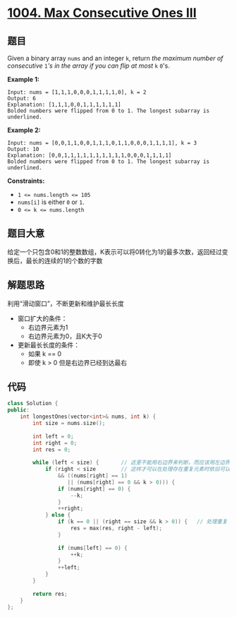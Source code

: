 # [1004. Max Consecutive Ones III](https://leetcode.com/problems/max-consecutive-ones-iii/)

## 题目

Given a binary array `nums` and an integer `k`, return *the maximum number of consecutive* `1`*'s in the array if you can flip at most* `k` `0`'s.

 

**Example 1:**

```
Input: nums = [1,1,1,0,0,0,1,1,1,1,0], k = 2
Output: 6
Explanation: [1,1,1,0,0,1,1,1,1,1,1]
Bolded numbers were flipped from 0 to 1. The longest subarray is underlined.
```

**Example 2:**

```
Input: nums = [0,0,1,1,0,0,1,1,1,0,1,1,0,0,0,1,1,1,1], k = 3
Output: 10
Explanation: [0,0,1,1,1,1,1,1,1,1,1,1,0,0,0,1,1,1,1]
Bolded numbers were flipped from 0 to 1. The longest subarray is underlined.
```

 

**Constraints:**

- `1 <= nums.length <= 105`
- `nums[i]` is either `0` or `1`.
- `0 <= k <= nums.length`

## 题目大意

给定一个只包含0和1的整数数组，K表示可以将0转化为1的最多次数，返回经过变换后，最长的连续的1的个数的字数

## 解题思路

利用“滑动窗口”，不断更新和维护最长长度

* 窗口扩大的条件：
  * 右边界元素为1
  * 右边界元素为0，且K大于0
* 更新最长长度的条件：
  * 如果 k == 0
  * 即使 k > 0 但是右边界已经到达最右

## 代码

````c++
class Solution {
public:
    int longestOnes(vector<int>& nums, int k) {
        int size = nums.size();
        
        int left = 0;
        int right = 0;
        int res = 0;
        
        while (left < size) {		// 这里不能用右边界来判断，而应该用左边界（几乎所有的“滑动窗口”求值题目都以左边界来判断）
            if (right < size		// 这样才可以在处理存在重复元素时依旧可以更新最长长度
                && ((nums[right] == 1)
                   || (nums[right] == 0 && k > 0))) {
                if (nums[right] == 0) {
                    --k;
                }
                ++right;
            } else {
                if (k == 0 || (right == size && k > 0)) {	// 处理重复
                    res = max(res, right - left);
                }
                
                if (nums[left] == 0) {
                    ++k;
                }
                ++left;
            }
        }
        
        return res;
    }
};
````



